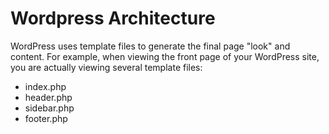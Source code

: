 # Wordpress Architecture

WordPress uses template files to generate the final page "look" and content. 
For example, when viewing the front page of your WordPress site, you are actually viewing several template files:

- index.php
- header.php
- sidebar.php
- footer.php

